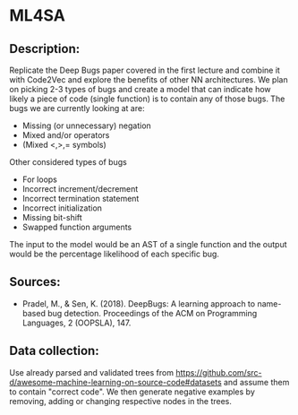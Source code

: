 # ML4SA

## Description: 
Replicate the Deep Bugs paper covered in the first lecture and combine it with Code2Vec and explore the benefits of other NN architectures. We plan on picking 2-3 types of bugs and create a model that can indicate how likely a piece of code (single function) is to contain any of those bugs. The bugs we are currently looking at are:

- Missing (or unnecessary) negation
- Mixed and/or operators
- (Mixed <,>,= symbols)

Other considered types of bugs

- For loops
- Incorrect increment/decrement
- Incorrect termination statement
- Incorrect initialization
- Missing bit-shift
- Swapped function arguments

The input to the model would be an AST of a single function and the output would be the percentage likelihood of each specific bug.

## Sources: 
- Pradel, M., & Sen, K. (2018). DeepBugs: A learning approach to name-based bug detection. Proceedings of the ACM on Programming Languages, 2 (OOPSLA), 147.

## Data collection: 
Use already parsed and validated trees from https://github.com/src-d/awesome-machine-learning-on-source-code#datasets and assume them to contain "correct code". We then generate negative examples by removing, adding or changing respective nodes in the trees.